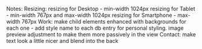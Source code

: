 Notes:
    Resizing:
        resizing for Desktop - min-width 1024px
        resizing for Tablet - min-width 767px and max-width 1024px
        resizing for Smartphone - max-width 767px
    Work:
        make child elements enhanced with backgrounds for each one - add style name to each db entry for personal styling.
        image preview adjustment to make them more passively in the view
    Contact:
        make text look a little nicer and blend into the back
